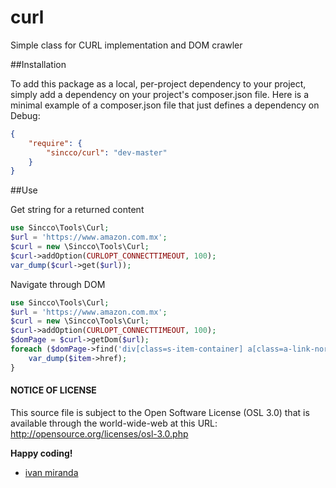 # curl
Simple class for CURL implementation and DOM crawler

##Installation

To add this package as a local, per-project dependency to your project, simply add a dependency on your project's composer.json file. Here is a minimal example of a composer.json file that just defines a dependency on Debug:

```json
{
    "require": {
        "sincco/curl": "dev-master"
    }
}
```


##Use

Get string for a returned content
```php
use Sincco\Tools\Curl;
$url = 'https://www.amazon.com.mx';
$curl = new \Sincco\Tools\Curl;
$curl->addOption(CURLOPT_CONNECTTIMEOUT, 100);
var_dump($curl->get($url));

```

Navigate through DOM 
```php
use Sincco\Tools\Curl;
$url = 'https://www.amazon.com.mx';
$curl = new \Sincco\Tools\Curl;
$curl->addOption(CURLOPT_CONNECTTIMEOUT, 100);
$domPage = $curl->getDom($url);
foreach ($domPage->find('div[class=s-item-container] a[class=a-link-normal s-access-detail-page  a-text-normal]') as $item) {
	var_dump($item->href);
}
```

#### NOTICE OF LICENSE
This source file is subject to the Open Software License (OSL 3.0) that is available through the world-wide-web at this URL:
http://opensource.org/licenses/osl-3.0.php

**Happy coding!**
- [ivan miranda](http://ivanmiranda.me)

